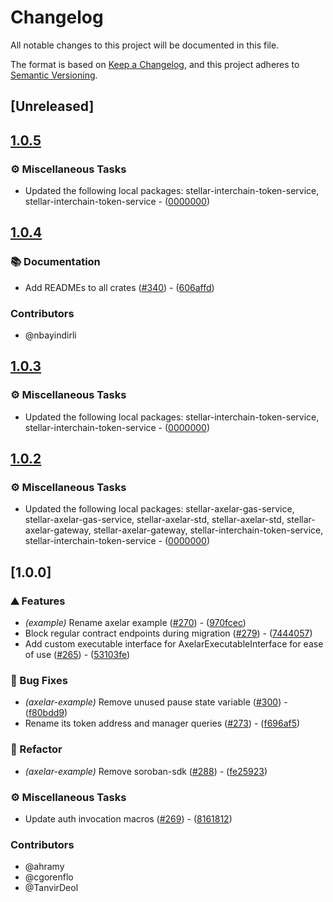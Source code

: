 # Changelog

All notable changes to this project will be documented in this file.

The format is based on [Keep a Changelog](https://keepachangelog.com/en/1.0.0/),
and this project adheres to [Semantic Versioning](https://semver.org/spec/v2.0.0.html).

## [Unreleased]

## [1.0.5](https://github.com/axelarnetwork/axelar-amplifier-stellar/compare/stellar-axelar-example-v1.0.4...stellar-axelar-example-v1.0.5)

### ⚙️ Miscellaneous Tasks

- Updated the following local packages: stellar-interchain-token-service, stellar-interchain-token-service - ([0000000](https://github.com/axelarnetwork/axelar-amplifier-stellar/commit/0000000))

## [1.0.4](https://github.com/axelarnetwork/axelar-amplifier-stellar/compare/stellar-axelar-example-v1.0.3...stellar-axelar-example-v1.0.4)

### 📚 Documentation

- Add READMEs to all crates ([#340](https://github.com/axelarnetwork/axelar-amplifier-stellar/pull/340)) - ([606affd](https://github.com/axelarnetwork/axelar-amplifier-stellar/commit/606affdb67172cb6d6812f8d08f43b8f4ae6df95))

### Contributors

* @nbayindirli

## [1.0.3](https://github.com/axelarnetwork/axelar-amplifier-stellar/compare/stellar-axelar-example-v1.0.2...stellar-axelar-example-v1.0.3)

### ⚙️ Miscellaneous Tasks

- Updated the following local packages: stellar-interchain-token-service, stellar-interchain-token-service - ([0000000](https://github.com/axelarnetwork/axelar-amplifier-stellar/commit/0000000))

## [1.0.2](https://github.com/axelarnetwork/axelar-amplifier-stellar/compare/stellar-axelar-example-v1.0.1...stellar-axelar-example-v1.0.2)

### ⚙️ Miscellaneous Tasks

- Updated the following local packages: stellar-axelar-gas-service, stellar-axelar-gas-service, stellar-axelar-std, stellar-axelar-std, stellar-axelar-gateway, stellar-axelar-gateway, stellar-interchain-token-service, stellar-interchain-token-service - ([0000000](https://github.com/axelarnetwork/axelar-amplifier-stellar/commit/0000000))

## [1.0.0]

### ⛰️ Features

- *(example)* Rename axelar example ([#270](https://github.com/axelarnetwork/axelar-amplifier-stellar/pull/270)) - ([970fcec](https://github.com/axelarnetwork/axelar-amplifier-stellar/commit/970fcec38fd2e324cc924f7a66c88b7382190561))
- Block regular contract endpoints during migration ([#279](https://github.com/axelarnetwork/axelar-amplifier-stellar/pull/279)) - ([7444057](https://github.com/axelarnetwork/axelar-amplifier-stellar/commit/7444057f85f73ff8a65eedbd5ae0aad77c2e7ad4))
- Add custom executable interface for AxelarExecutableInterface for ease of use ([#265](https://github.com/axelarnetwork/axelar-amplifier-stellar/pull/265)) - ([53103fe](https://github.com/axelarnetwork/axelar-amplifier-stellar/commit/53103febaab2bf0c5e9a1a7df4f38336e0a4f50d))

### 🐛 Bug Fixes

- *(axelar-example)* Remove unused pause state variable ([#300](https://github.com/axelarnetwork/axelar-amplifier-stellar/pull/300)) - ([f80bdd9](https://github.com/axelarnetwork/axelar-amplifier-stellar/commit/f80bdd9f6ef2e516762af5f4b97aed8b841e17a4))
- Rename its token address and manager queries ([#273](https://github.com/axelarnetwork/axelar-amplifier-stellar/pull/273)) - ([f696af5](https://github.com/axelarnetwork/axelar-amplifier-stellar/commit/f696af50dc1bd1b6d1d4db1ae7f588c8ea43976f))

### 🚜 Refactor

- *(axelar-example)* Remove soroban-sdk ([#288](https://github.com/axelarnetwork/axelar-amplifier-stellar/pull/288)) - ([fe25923](https://github.com/axelarnetwork/axelar-amplifier-stellar/commit/fe25923db923d52a9eececab47f47cf32aeeb350))

### ⚙️ Miscellaneous Tasks

- Update auth invocation macros ([#269](https://github.com/axelarnetwork/axelar-amplifier-stellar/pull/269)) - ([8161812](https://github.com/axelarnetwork/axelar-amplifier-stellar/commit/816181212d2cf9c4794f4faf5c754f0832047092))

### Contributors

* @ahramy
* @cgorenflo
* @TanvirDeol